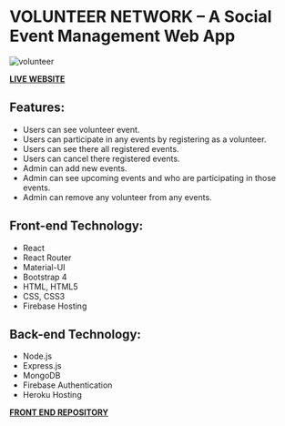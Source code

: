 # VOLUNTEER NETWORK – A Social Event Management Web App

![volunteer](https://i.ibb.co/vJ36rM4/Group-1329.png)

**[LIVE WEBSITE](https://volunteer-network-nongor-soft.web.app/)**

## Features:
*   Users can see volunteer event.
*   Users can participate in any events by registering as a volunteer.
*   Users can see there all registered events.
*   Users can cancel there registered events.
*   Admin can add new events.
*   Admin can see upcoming events and who are participating in those events.
*   Admin can remove any volunteer from any events.

## Front-end Technology:
*   React
*   React Router
*   Material-UI
*   Bootstrap 4
*   HTML, HTML5
*   CSS, CSS3
*   Firebase Hosting

## Back-end Technology:
*   Node.js
*   Express.js
*   MongoDB
*   Firebase Authentication
*   Heroku Hosting

**[FRONT END REPOSITORY](https://github.com/ImPias/volunteer-network-client)**
